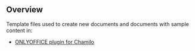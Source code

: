 ## Overview

Template files used to create new documents and documents with sample content in:

- [ONLYOFFICE plugin for Chamilo](https://github.com/onlyoffice/onlyoffice-chamilo)

